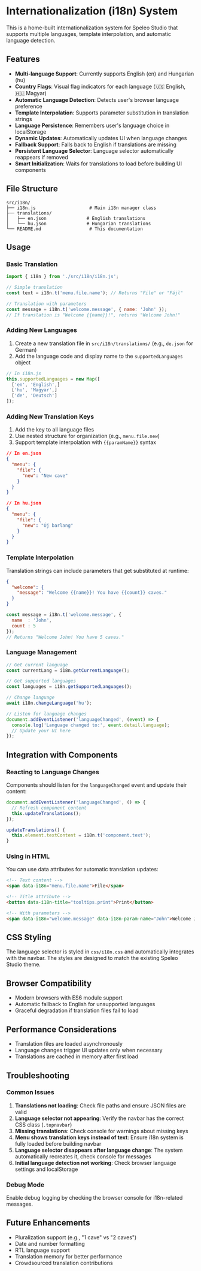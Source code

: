 # Internationalization (i18n) System

This is a home-built internationalization system for Speleo Studio that supports multiple languages, template interpolation, and automatic language detection.

## Features

- **Multi-language Support**: Currently supports English (en) and Hungarian (hu)
- **Country Flags**: Visual flag indicators for each language (🇺🇸 English, 🇭🇺 Magyar)
- **Automatic Language Detection**: Detects user's browser language preference
- **Template Interpolation**: Supports parameter substitution in translation strings
- **Language Persistence**: Remembers user's language choice in localStorage
- **Dynamic Updates**: Automatically updates UI when language changes
- **Fallback Support**: Falls back to English if translations are missing
- **Persistent Language Selector**: Language selector automatically reappears if removed
- **Smart Initialization**: Waits for translations to load before building UI components

## File Structure

```
src/i18n/
├── i18n.js                    # Main i18n manager class
├── translations/
│   ├── en.json               # English translations
│   └── hu.json               # Hungarian translations
└── README.md                  # This documentation
```

## Usage

### Basic Translation

```javascript
import { i18n } from './src/i18n/i18n.js';

// Simple translation
const text = i18n.t('menu.file.name'); // Returns "File" or "Fájl"

// Translation with parameters
const message = i18n.t('welcome.message', { name: 'John' });
// If translation is "Welcome {{name}}!", returns "Welcome John!"
```

### Adding New Languages

1. Create a new translation file in `src/i18n/translations/` (e.g., `de.json` for German)
2. Add the language code and display name to the `supportedLanguages` object

```javascript
// In i18n.js
this.supportedLanguages = new Map([
  ['en', 'English',]
  ['hu', 'Magyar',]
  ['de', 'Deutsch']
]);
```

### Adding New Translation Keys

1. Add the key to all language files
2. Use nested structure for organization (e.g., `menu.file.new`)
3. Support template interpolation with `{{paramName}}` syntax

```json
// In en.json
{
  "menu": {
    "file": {
      "new": "New cave"
    }
  }
}

// In hu.json
{
  "menu": {
    "file": {
      "new": "Új barlang"
    }
  }
}
```

### Template Interpolation

Translation strings can include parameters that get substituted at runtime:

```json
{
  "welcome": {
    "message": "Welcome {{name}}! You have {{count}} caves."
  }
}
```

```javascript
const message = i18n.t('welcome.message', {
  name  : 'John',
  count : 5
});
// Returns "Welcome John! You have 5 caves."
```

### Language Management

```javascript
// Get current language
const currentLang = i18n.getCurrentLanguage();

// Get supported languages
const languages = i18n.getSupportedLanguages();

// Change language
await i18n.changeLanguage('hu');

// Listen for language changes
document.addEventListener('languageChanged', (event) => {
  console.log('Language changed to:', event.detail.language);
  // Update your UI here
});
```

## Integration with Components

### Reacting to Language Changes

Components should listen for the `languageChanged` event and update their content:

```javascript
document.addEventListener('languageChanged', () => {
  // Refresh component content
  this.updateTranslations();
});

updateTranslations() {
  this.element.textContent = i18n.t('component.text');
}
```

### Using in HTML

You can use data attributes for automatic translation updates:

```html
<!-- Text content -->
<span data-i18n="menu.file.name">File</span>

<!-- Title attribute -->
<button data-i18n-title="tooltips.print">Print</button>

<!-- With parameters -->
<span data-i18n="welcome.message" data-i18n-param-name="John">Welcome John!</span>
```

## CSS Styling

The language selector is styled in `css/i18n.css` and automatically integrates with the navbar. The styles are designed to match the existing Speleo Studio theme.

## Browser Compatibility

- Modern browsers with ES6 module support
- Automatic fallback to English for unsupported languages
- Graceful degradation if translation files fail to load

## Performance Considerations

- Translation files are loaded asynchronously
- Language changes trigger UI updates only when necessary
- Translations are cached in memory after first load

## Troubleshooting

### Common Issues

1. **Translations not loading**: Check file paths and ensure JSON files are valid
2. **Language selector not appearing**: Verify the navbar has the correct CSS class (`.topnavbar`)
3. **Missing translations**: Check console for warnings about missing keys
4. **Menu shows translation keys instead of text**: Ensure i18n system is fully loaded before building navbar
5. **Language selector disappears after language change**: The system automatically recreates it, check console for messages
6. **Initial language detection not working**: Check browser language settings and localStorage

### Debug Mode

Enable debug logging by checking the browser console for i18n-related messages.

## Future Enhancements

- Pluralization support (e.g., "1 cave" vs "2 caves")
- Date and number formatting
- RTL language support
- Translation memory for better performance
- Crowdsourced translation contributions
